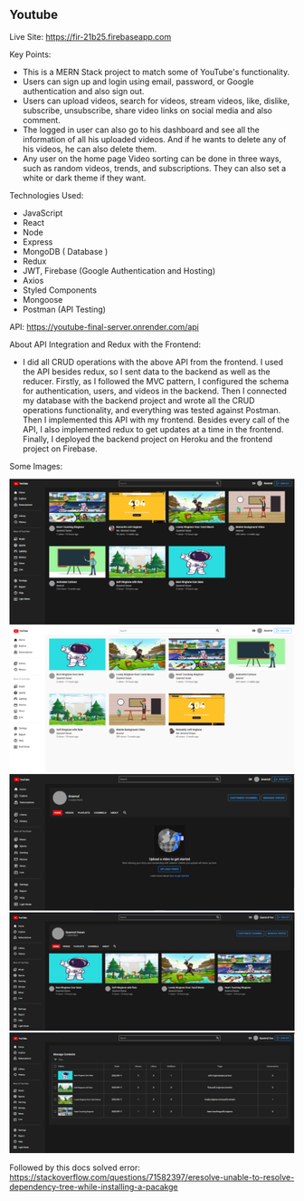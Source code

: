 <h2>Youtube</h2>

Live Site: https://fir-21b25.firebaseapp.com

Key Points:

- This is a MERN Stack project to match some of YouTube's functionality.
- Users can sign up and login using email, password, or Google authentication and also sign out.
- Users can upload videos, search for videos, stream videos, like, dislike, subscribe, unsubscribe, share video links on social media and also comment.
- The logged in user can also go to his dashboard and see all the information of all his uploaded videos. And if he wants to delete any of his videos, he can also delete them.
- Any user on the home page Video sorting can be done in three ways, such as random videos, trends, and subscriptions. They can also set a white or dark theme if they want.

Technologies Used:

- JavaScript
- React
- Node
- Express
- MongoDB ( Database )
- Redux
- JWT, Firebase (Google Authentication and Hosting)
- Axios
- Styled Components
- Mongoose
- Postman (API Testing)

API: https://youtube-final-server.onrender.com/api

About API Integration and Redux with the Frontend:

- I did all CRUD operations with the above API from the frontend. I used the API besides redux, so I sent data to the backend as well as the reducer. Firstly, as I followed the MVC pattern, I configured the schema for authentication, users, and videos in the backend. Then I connected my database with the backend project and wrote all the CRUD operations functionality, and everything was tested against Postman. Then I implemented this API with my frontend. Besides every call of the API, I also implemented redux to get updates at a time in the frontend. Finally, I deployed the backend project on Heroku and the frontend project on Firebase.

Some Images:

<img src="./images/YouTube.png"/>
<img src="./images/YouTube (1).png"/>
<img src="./images/1.PNG"/>
<img src="./images/2.PNG"/>
<img src="./images/3.PNG"/>

Followed by this docs solved error: https://stackoverflow.com/questions/71582397/eresolve-unable-to-resolve-dependency-tree-while-installing-a-pacakge

